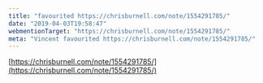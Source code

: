 ```yaml
---
title: "favourited https://chrisburnell.com/note/1554291785/"
date: "2019-04-03T19:58:47"
webmentionTarget: "https://chrisburnell.com/note/1554291785/"
meta: "Vincent favourited https://chrisburnell.com/note/1554291785/"
---
```

[https://chrisburnell.com/note/1554291785/](https://chrisburnell.com/note/1554291785/)
